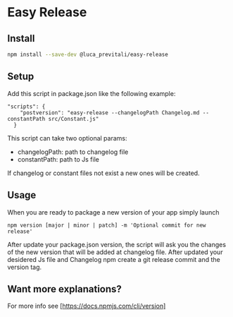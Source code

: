 # Easy Release

## Install

```bash
npm install --save-dev @luca_previtali/easy-release
```

## Setup

Add this script in package.json like the following example:
```
"scripts": {
    "postversion": "easy-release --changelogPath Changelog.md --constantPath src/Constant.js"
  }
```

This script can take two optional params:
- changelogPath: path to changelog file
- constantPath: path to Js file

If changelog or constant files not exist a new ones will be created.

## Usage

When you are ready to package a new version of your app simply launch

```
npm version [major | minor | patch] -m 'Optional commit for new release'
```

After update your package.json version, the script will ask you the changes of the new version that will be added at changelog file.
After updated your desidered Js file and Changelog npm create a git release commit and the version tag.

## Want more explanations?

For more info see [https://docs.npmjs.com/cli/version]
